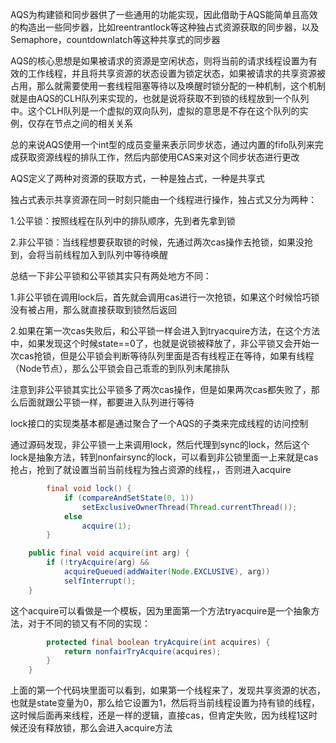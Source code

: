 AQS为构建锁和同步器供了一些通用的功能实现，因此借助于AQS能简单且高效的构造出一些同步器，比如reentrantlock等这种独占式资源获取的同步器，以及Semaphore，countdownlatch等这种共享式的同步器

AQS的核心思想是如果被请求的资源是空闲状态，则将当前的请求线程设置为有效的工作线程，并且将共享资源的状态设置为锁定状态，如果被请求的共享资源被占用，那么就需要使用一套线程阻塞等待以及唤醒时锁分配的一种机制，这个机制就是由AQS的CLH队列来实现的，也就是说将获取不到锁的线程放到一个队列中。这个CLH队列是一个虚拟的双向队列，虚拟的意思是不存在这个队列的实例，仅存在节点之间的相关关系

总的来说AQS使用一个int型的成员变量来表示同步状态，通过内置的fifo队列来完成获取资源线程的排队工作，然后内部使用CAS来对这个同步状态进行更改

AQS定义了两种对资源的获取方式，一种是独占式，一种是共享式

独占式表示共享资源在同一时刻只能由一个线程进行操作，独占式又分为两种：

1.公平锁：按照线程在队列中的排队顺序，先到者先拿到锁

2.非公平锁：当线程想要获取锁的时候，先通过两次cas操作去抢锁，如果没抢到，会将当前线程加入到队列中等待唤醒

总结一下非公平锁和公平锁其实只有两处地方不同：

1.非公平锁在调用lock后，首先就会调用cas进行一次抢锁，如果这个时候恰巧锁没有被占用，那么就直接获取到锁然后返回

2.如果在第一次cas失败后，和公平锁一样会进入到tryacquire方法，在这个方法中，如果发现这个时候state==0了，也就是说锁被释放了，非公平锁又会开始一次cas抢锁，但是公平锁会判断等待队列里面是否有线程正在等待，如果有线程（Node节点），那么公平锁会自己乖乖的到队列末尾排队

注意到非公平锁其实比公平锁多了两次cas操作，但是如果两次cas都失败了，那么后面就跟公平锁一样，都要进入队列进行等待

lock接口的实现类基本都是通过聚合了一个AQS的子类来完成线程的访问控制

通过源码发现，非公平锁一上来调用lock，然后代理到sync的lock，然后这个lock是抽象方法，转到nonfairsync的lock，可以看到非公锁里面一上来就是cas抢占，抢到了就设置当前当前线程为独占资源的线程，，否则进入acquire

~~~java
        final void lock() {
            if (compareAndSetState(0, 1))
                setExclusiveOwnerThread(Thread.currentThread());
            else
                acquire(1);
        }
~~~

~~~java
    public final void acquire(int arg) {
        if (!tryAcquire(arg) &&
            acquireQueued(addWaiter(Node.EXCLUSIVE), arg))
            selfInterrupt();
    }
~~~

这个acquire可以看做是一个模板，因为里面第一个方法tryacquire是一个抽象方法，对于不同的锁又有不同的实现：

~~~java
        protected final boolean tryAcquire(int acquires) {
            return nonfairTryAcquire(acquires);
        }
    }

~~~

上面的第一个代码块里面可以看到，如果第一个线程来了，发现共享资源的状态，也就是state变量为0，那么给它设置为1，然后将当前线程设置为持有锁的线程，这时候后面再来线程，还是一样的逻辑，直接cas，但肯定失败，因为线程1这时候还没有释放锁，那么会进入acquire方法